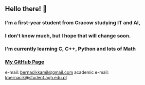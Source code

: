## Hello there! 👋

### I'm a first-year student from Cracow studying IT and AI,
### I don't know much, but I hope that will change soon.
### I'm currently learning C, C++, Python and lots of Math

### [My GitHub Page](https://kamilb28.github.io/KamilBernacik.github.io)

e-mail: bernacikkamil@gmail.com
academic e-mail: kbernacik@student.agh.edu.pl
